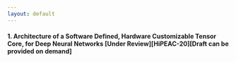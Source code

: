 ```yaml
---
layout: default
---
```


#### 1. Architecture of a Software Defined, Hardware Customizable Tensor Core, for Deep Neural Networks [Under Review][HiPEAC-20][Draft can be provided on demand]
